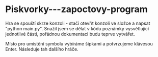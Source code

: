 # Piskvorky---zapoctovy-program

Hra se spouští skrze konzoli - stačí otevřít konzoli ve složce a napsat "python main.py". Snažil jsem se dělat v kódu poznámky vysvětlující jednotlivé části, pořádnou dokumentaci budu teprve vytvářet.

Místo pro umístění symbolu vybíráme šipkami a potvrzujeme klávesou Enter. Následuje tah dalšího hráče.
